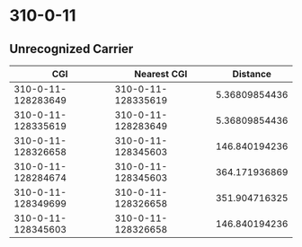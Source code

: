 # 310-0-11
## Unrecognized Carrier


| CGI | Nearest CGI | Distance |
|-----|-------------|----------|
| 310-0-11-128283649 | 310-0-11-128335619 | 5.36809854436 |
| 310-0-11-128335619 | 310-0-11-128283649 | 5.36809854436 |
| 310-0-11-128326658 | 310-0-11-128345603 | 146.840194236 |
| 310-0-11-128284674 | 310-0-11-128345603 | 364.171936869 |
| 310-0-11-128349699 | 310-0-11-128326658 | 351.904716325 |
| 310-0-11-128345603 | 310-0-11-128326658 | 146.840194236 |
